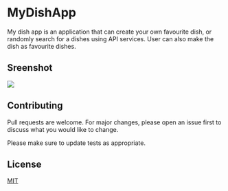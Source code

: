 # MyDishApp

My dish app is an application that can create your own favourite dish, or randomly search for a dishes using API services. 
User can also make the dish as favourite dishes.

## Sreenshot
![](.drawable/favfood.png)





## Contributing
Pull requests are welcome. For major changes, please open an issue first to discuss what you would like to change.

Please make sure to update tests as appropriate.

## License
[MIT](https://choosealicense.com/licenses/mit/)
